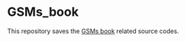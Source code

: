# GSMs_book

This repository saves the [GSMs book](https://maozirui.github.io/publications/GSM-book-2024) related source codes.


